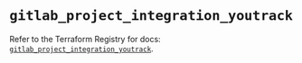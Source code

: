# `gitlab_project_integration_youtrack`

Refer to the Terraform Registry for docs: [`gitlab_project_integration_youtrack`](https://registry.terraform.io/providers/gitlabhq/gitlab/18.3.0/docs/resources/project_integration_youtrack).
